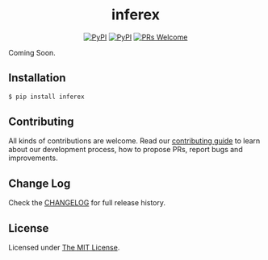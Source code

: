 <div align="center">

  <h1>inferex</h1>

  [![PyPI](https://img.shields.io/pypi/v/inferex.svg?style=flat-square)](https://pypi.python.org/pypi/inferex)
  [![PyPI](https://img.shields.io/pypi/l/inferex.svg?style=flat-square)](https://github.com/kabirbaidhya/inferex/blob/master/LICENSE)
  [![PRs Welcome](https://img.shields.io/badge/PRs-welcome-brightgreen.svg?style=flat-square)](CONTRIBUTING.md)

</div>

Coming Soon.

## Installation

```bash
$ pip install inferex
```

## Contributing
All kinds of contributions are welcome. Read our [contributing guide](CONTRIBUTING.md) to learn about our development process, how to propose PRs, report bugs and improvements.

## Change Log
Check the [CHANGELOG](CHANGELOG.md) for full release history.

## License
Licensed under [The MIT License](LICENSE).

